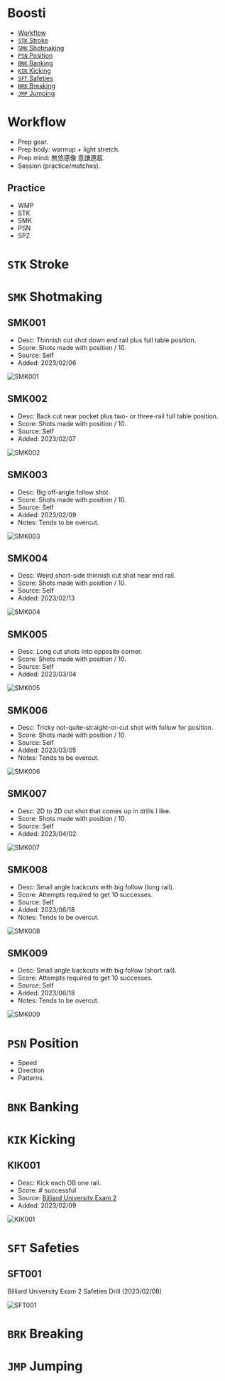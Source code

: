 # Boosti

<!-- MarkdownTOC levels="1" -->

- [Workflow](#workflow)
- [`STK` Stroke](#stk-stroke)
- [`SMK` Shotmaking](#smk-shotmaking)
- [`PSN` Position](#psn-position)
- [`BNK` Banking](#bnk-banking)
- [`KIK` Kicking](#kik-kicking)
- [`SFT` Safeties](#sft-safeties)
- [`BRK` Breaking](#brk-breaking)
- [`JMP` Jumping](#jmp-jumping)

<!-- /MarkdownTOC -->

# Workflow
- Prep gear.
- Prep body: warmup + light stretch.
- Prep mind: 無悠感像 意謙連超.
- Session (practice/matches).


## Practice
- WMP
- STK
- SMK
- PSN
- SPZ


# `STK` Stroke
# `SMK` Shotmaking
## SMK001
- Desc: Thinnish cut shot down end rail plus full table position.
- Score: Shots made with position / 10.
- Source: Self
- Added: 2023/02/06

![SMK001](./SMK001.svg)


## SMK002
- Desc: Back cut near pocket plus two- or three-rail full table position.
- Score: Shots made with position / 10.
- Source: Self
- Added: 2023/02/07

![SMK002](./SMK002.svg)


## SMK003
- Desc: Big off-angle follow shot.
- Score: Shots made with position / 10.
- Source: Self
- Added: 2023/02/09
- Notes: Tends to be overcut.

![SMK003](./SMK003.svg)


## SMK004
- Desc: Weird short-side thinnish cut shot near end rail.
- Score: Shots made with position / 10.
- Source: Self
- Added: 2023/02/13

![SMK004](./SMK004.svg)


## SMK005
- Desc: Long cut shots into opposite corner.
- Score: Shots made with position / 10.
- Source: Self
- Added: 2023/03/04

![SMK005](./SMK005.svg)


## SMK006
- Desc: Tricky not-quite-straight-or-cut shot with follow for position.
- Score: Shots made with position / 10.
- Source: Self
- Added: 2023/03/05
- Notes: Tends to be overcut.

![SMK006](./SMK006.svg)


## SMK007
- Desc: 2D to 2D cut shot that comes up in drills I like.
- Score: Shots made with position / 10.
- Source: Self
- Added: 2023/04/02

![SMK007](./SMK007.svg)


## SMK008
- Desc: Small angle backcuts with big follow (long rail).
- Score: Attempts required to get 10 successes.
- Source: Self
- Added: 2023/06/18
- Notes: Tends to be overcut.

![SMK008](./SMK008.svg)


## SMK009
- Desc: Small angle backcuts with big follow (short rail).
- Score: Attempts required to get 10 successes.
- Source: Self
- Added: 2023/06/18
- Notes: Tends to be overcut.

![SMK009](./SMK009.svg)


# `PSN` Position
- Speed
- Direction
- Patterns

# `BNK` Banking
# `KIK` Kicking
## KIK001
- Desc: Kick each OB one rail.
- Score: # successful
- Source: [Billiard University Exam 2](https://billiarduniversity.org/testing/exams/)
- Added: 2023/02/09

![KIK001](./KIK001.svg)



# `SFT` Safeties
## SFT001
Billiard University Exam 2 Safeties Drill (2023/02/08)

![SFT001](./SFT001.svg)

# `BRK` Breaking
# `JMP` Jumping
